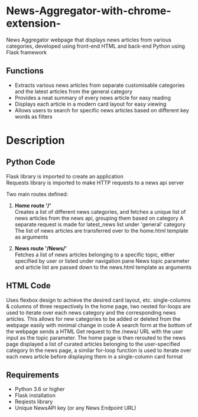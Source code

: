 # News-Aggregator-with-chrome-extension-

News Aggregator webpage that displays news articles from various categories, developed using front-end HTML and back-end Python using Flask framework

## Functions
- Extracts various news articles from separate customisable categories and the latest articles from the general category
- Provides a neat summary of every news article for easy reading
- Displays each article in a modern card layout for easy viewing
- Allows users to search for specific news articles based on different key words as filters

# Description

## Python Code
Flask library is imported to create an application
<br> Requests library is imported to make HTTP requests to a news api server

Two main routes defined:

1. **Home route '/'**
<br> Creates a list of different news categories, and fetches a unique list of news articles from the news api, grouping them based on category
A separate request is made for latest_news list under 'general' category
The list of news articles are transferred over to the home.html template as arguments

2. **News route '/News/<topic>'**
<br> Fetches a list of news articles belonging to a specific topic, either specified by user or listed under navigation pane
News topic parameter and article list are passed down to the news.html template as arguments

## HTML Code
Uses flexbox design to achieve the desired card layout, etc. single-columns & columns of three respectively
In the home page, two nested for-loops are used to iterate over each news category and the corresponding news articles. This allows for new categories to be added or deleted from the webpage easily with minimal change in code
A search form at the bottom of the webpage sends a HTML Get request to the /news/<topic> URL with the user input as the topic parameter. The home page is then rerouted to the news page displayed a list of curated articles belonging to the user-specified category
In the news page, a similar for-loop function is used to iterate over each news article before displaying them in a single-column card format

## Requirements
- Python 3.6 or higher
- Flask installation
- Reqiests library
- Unique NewsAPI key (or any News Endpoint URL)
